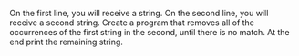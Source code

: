 On the first line, you will receive a string. On the second line, you will receive a second string. Create a program that removes all of the occurrences of the first string in the second, until there is no match. At the end print the remaining string.


